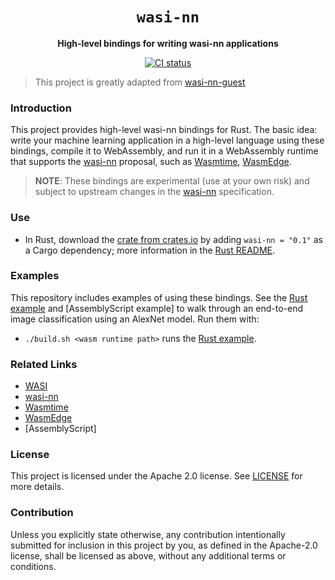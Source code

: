 <div align="center">
  <h1><code>wasi-nn</code></h1>

  <p><strong>High-level bindings for writing wasi-nn applications</strong></p>

  <p>
    <a href="https://github.com/gusye1234/Wasi-NN-Examples/actions?query=workflow%3ACI++">
      <img src="https://github.com/gusye1234/Wasi-NN-Examples/actions/workflows/main.yaml/badge.svg" alt="CI status"/>
    </a>
  </p>
</div>

> This project is greatly adapted from [wasi-nn-guest](https://github.com/radu-matei/wasi-nn-guest)


### Introduction

This project provides high-level wasi-nn bindings for Rust. The basic idea: write
your machine learning application in a high-level language using these bindings, compile it to
WebAssembly, and run it in a WebAssembly runtime that supports the [wasi-nn] proposal, such as
[Wasmtime], [WasmEdge].

[Wasmtime]: https://wasmtime.dev
[WasmEdge]: https://wasmedge.org/
[wasi-nn]: https://github.com/WebAssembly/wasi-nn

> __NOTE__: These bindings are experimental (use at your own risk) and subject to upstream changes
> in the [wasi-nn] specification.


### Use

 - In Rust, download the [crate from crates.io][crates.io] by adding `wasi-nn = "0.1"` as a Cargo
   dependency; more information in the [Rust README].

[crates.io]: https://crates.io/crates/wasi-nn
[Rust README]: rust/README.md

### Examples

This repository includes examples of using these bindings. See the [Rust example] and
[AssemblyScript example] to walk through an end-to-end image classification using an AlexNet model.
Run them with:

 - `./build.sh <wasm runtime path>` runs the [Rust example].

[Rust example]: rust/examples/classification-example

### Related Links

- [WASI]
- [wasi-nn]
- [Wasmtime]
- [WasmEdge]
- [AssemblyScript]

[WASI]: https://github.com/WebAssembly/WASI

### License

This project is licensed under the Apache 2.0 license. See [LICENSE] for more details.

[LICENSE]: LICENSE


### Contribution

Unless you explicitly state otherwise, any contribution intentionally submitted for inclusion in
this project by you, as defined in the Apache-2.0 license, shall be licensed as above, without any
additional terms or conditions.
